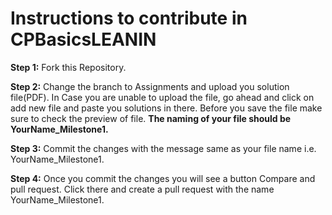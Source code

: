 # Instructions to contribute in CPBasicsLEANIN

**Step 1:** Fork this Repository. 

**Step 2:** Change the branch to Assignments and upload you solution file(PDF). In Case you are unable to upload the file, go ahead and click on add new file and paste you solutions in there. Before you save the file make sure to check the preview of file. **The naming of your file should be YourName_Milestone1.** 

**Step 3:** Commit the changes with the message same as your file name i.e. YourName_Milestone1.

**Step 4:** Once you commit the changes you will see a button Compare and pull request. Click there and create a pull request with the name YourName_Milestone1. 

